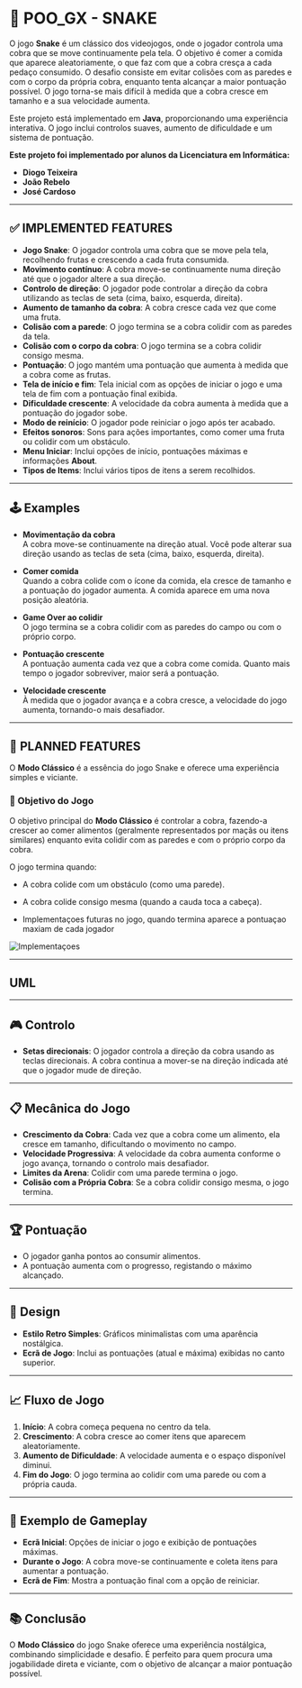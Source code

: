 # 🐍 POO_GX - SNAKE

O jogo **Snake** é um clássico dos videojogos, onde o jogador controla uma cobra que se move continuamente pela tela. O objetivo é comer a comida que aparece aleatoriamente, o que faz com que a cobra cresça a cada pedaço consumido. O desafio consiste em evitar colisões com as paredes e com o corpo da própria cobra, enquanto tenta alcançar a maior pontuação possível. O jogo torna-se mais difícil à medida que a cobra cresce em tamanho e a sua velocidade aumenta.

Este projeto está implementado em **Java**, proporcionando uma experiência interativa. O jogo inclui controlos suaves, aumento de dificuldade e um sistema de pontuação.

**Este projeto foi implementado por alunos da Licenciatura em Informática:**  
- **Diogo Teixeira**  
- **João Rebelo**  
- **José Cardoso**

---

## ✅ IMPLEMENTED FEATURES

- **Jogo Snake**: O jogador controla uma cobra que se move pela tela, recolhendo frutas e crescendo a cada fruta consumida.  
- **Movimento contínuo**: A cobra move-se continuamente numa direção até que o jogador altere a sua direção.  
- **Controlo de direção**: O jogador pode controlar a direção da cobra utilizando as teclas de seta (cima, baixo, esquerda, direita).  
- **Aumento de tamanho da cobra**: A cobra cresce cada vez que come uma fruta.  
- **Colisão com a parede**: O jogo termina se a cobra colidir com as paredes da tela.  
- **Colisão com o corpo da cobra**: O jogo termina se a cobra colidir consigo mesma.  
- **Pontuação**: O jogo mantém uma pontuação que aumenta à medida que a cobra come as frutas.  
- **Tela de início e fim**: Tela inicial com as opções de iniciar o jogo e uma tela de fim com a pontuação final exibida.  
- **Dificuldade crescente**: A velocidade da cobra aumenta à medida que a pontuação do jogador sobe.  
- **Modo de reinício**: O jogador pode reiniciar o jogo após ter acabado.  
- **Efeitos sonoros**: Sons para ações importantes, como comer uma fruta ou colidir com um obstáculo.  
- **Menu Iniciar**: Inclui opções de início, pontuações máximas e informações **About**.  
- **Tipos de Items**: Inclui vários tipos de itens a serem recolhidos.  

---

## 🕹️ Examples

- **Movimentação da cobra**  
  A cobra move-se continuamente na direção atual. Você pode alterar sua direção usando as teclas de seta (cima, baixo, esquerda, direita).  

- **Comer comida**  
  Quando a cobra colide com o ícone da comida, ela cresce de tamanho e a pontuação do jogador aumenta. A comida aparece em uma nova posição aleatória.  

- **Game Over ao colidir**  
  O jogo termina se a cobra colidir com as paredes do campo ou com o próprio corpo.  

- **Pontuação crescente**  
  A pontuação aumenta cada vez que a cobra come comida. Quanto mais tempo o jogador sobreviver, maior será a pontuação.  

- **Velocidade crescente**  
  À medida que o jogador avança e a cobra cresce, a velocidade do jogo aumenta, tornando-o mais desafiador.  

---

## 🌟 PLANNED FEATURES

O **Modo Clássico** é a essência do jogo Snake e oferece uma experiência simples e viciante.  

### 🎯 Objetivo do Jogo

O objetivo principal do **Modo Clássico** é controlar a cobra, fazendo-a crescer ao comer alimentos (geralmente representados por maçãs ou itens similares) enquanto evita colidir com as paredes e com o próprio corpo da cobra.  

O jogo termina quando:  
- A cobra colide com um obstáculo (como uma parede).  
- A cobra colide consigo mesma (quando a cauda toca a cabeça).

- Implementaçoes futuras no jogo, quando termina aparece a pontuaçao maxiam de cada jogador 

![Implementaçoes](https://github.com/user-attachments/assets/fb569632-e1a4-4306-9213-132640c3bc33)

---

## UML



---

## 🎮 Controlo

- **Setas direcionais**: O jogador controla a direção da cobra usando as teclas direcionais. A cobra continua a mover-se na direção indicada até que o jogador mude de direção.  

---

## 📋 Mecânica do Jogo

- **Crescimento da Cobra**: Cada vez que a cobra come um alimento, ela cresce em tamanho, dificultando o movimento no campo.  
- **Velocidade Progressiva**: A velocidade da cobra aumenta conforme o jogo avança, tornando o controlo mais desafiador.  
- **Limites da Arena**: Colidir com uma parede termina o jogo.  
- **Colisão com a Própria Cobra**: Se a cobra colidir consigo mesma, o jogo termina.  

---

## 🏆 Pontuação

- O jogador ganha pontos ao consumir alimentos.  
- A pontuação aumenta com o progresso, registando o máximo alcançado.  

---

## 📌 Design

- **Estilo Retro Simples**: Gráficos minimalistas com uma aparência nostálgica.  
- **Ecrã de Jogo**: Inclui as pontuações (atual e máxima) exibidas no canto superior.  

---

## 📈 Fluxo de Jogo

1. **Início**: A cobra começa pequena no centro da tela.  
2. **Crescimento**: A cobra cresce ao comer itens que aparecem aleatoriamente.  
3. **Aumento de Dificuldade**: A velocidade aumenta e o espaço disponível diminui.  
4. **Fim do Jogo**: O jogo termina ao colidir com uma parede ou com a própria cauda.  

---

## 🎨 Exemplo de Gameplay

- **Ecrã Inicial**: Opções de iniciar o jogo e exibição de pontuações máximas.  
- **Durante o Jogo**: A cobra move-se continuamente e coleta itens para aumentar a pontuação.  
- **Ecrã de Fim**: Mostra a pontuação final com a opção de reiniciar.  

---

## 📚 Conclusão

O **Modo Clássico** do jogo Snake oferece uma experiência nostálgica, combinando simplicidade e desafio. É perfeito para quem procura uma jogabilidade direta e viciante, com o objetivo de alcançar a maior pontuação possível.  
